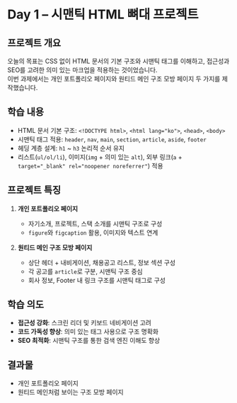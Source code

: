 # Day 1 – 시맨틱 HTML 뼈대 프로젝트

## 프로젝트 개요

오늘의 목표는 CSS 없이 HTML 문서의 기본 구조와 시맨틱 태그를 이해하고, 접근성과 SEO를 고려한 의미 있는 마크업을 적용하는 것이었습니다.  
이번 과제에서는 개인 포트폴리오 페이지와 원티드 메인 구조 모방 페이지 두 가지를 제작했습니다.

## 학습 내용

-   HTML 문서 기본 구조: `<!DOCTYPE html>`, `<html lang="ko">`, `<head>`, `<body>`
-   시맨틱 태그 적용: `header`, `nav`, `main`, `section`, `article`, `aside`, `footer`
-   헤딩 계층 설계: `h1` ~ `h3` 논리적 순서 유지
-   리스트(`ul/ol/li`), 이미지(`img` + 의미 있는 `alt`), 외부 링크(`a` + `target="_blank" rel="noopener noreferrer"`) 적용

## 프로젝트 특징

1. **개인 포트폴리오 페이지**

    - 자기소개, 프로젝트, 스택 소개를 시맨틱 구조로 구성
    - `figure`와 `figcaption` 활용, 이미지와 텍스트 연계

2. **원티드 메인 구조 모방 페이지**
    - 상단 헤더 + 내비게이션, 채용공고 리스트, 정보 섹션 구성
    - 각 공고를 `article`로 구분, 시맨틱 구조 중심
    - 회사 정보, Footer 내 링크 구조를 시맨틱 태그로 구성

## 학습 의도

-   **접근성 강화**: 스크린 리더 및 키보드 네비게이션 고려
-   **코드 가독성 향상**: 의미 있는 태그 사용으로 구조 명확화
-   **SEO 최적화**: 시맨틱 구조를 통한 검색 엔진 이해도 향상

## 결과물

-   개인 포트폴리오 페이지
-   원티드 메인처럼 보이는 구조 모방 페이지

